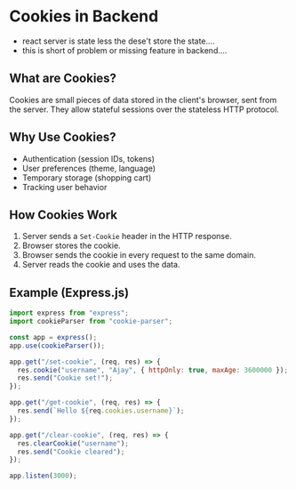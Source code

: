# Cookies in Backend

- react server is state less the dese't store the state....
- this is short of problem or missing feature in backend....

## What are Cookies?
Cookies are small pieces of data stored in the client's browser, sent from the server. They allow stateful sessions over the stateless HTTP protocol.

## Why Use Cookies?
- Authentication (session IDs, tokens)
- User preferences (theme, language)
- Temporary storage (shopping cart)
- Tracking user behavior

## How Cookies Work
1. Server sends a `Set-Cookie` header in the HTTP response.
2. Browser stores the cookie.
3. Browser sends the cookie in every request to the same domain.
4. Server reads the cookie and uses the data.

## Example (Express.js)
```javascript
import express from "express";
import cookieParser from "cookie-parser";

const app = express();
app.use(cookieParser());

app.get("/set-cookie", (req, res) => {
  res.cookie("username", "Ajay", { httpOnly: true, maxAge: 3600000 });
  res.send("Cookie set!");
});

app.get("/get-cookie", (req, res) => {
  res.send(`Hello ${req.cookies.username}`);
});

app.get("/clear-cookie", (req, res) => {
  res.clearCookie("username");
  res.send("Cookie cleared");
});

app.listen(3000);
